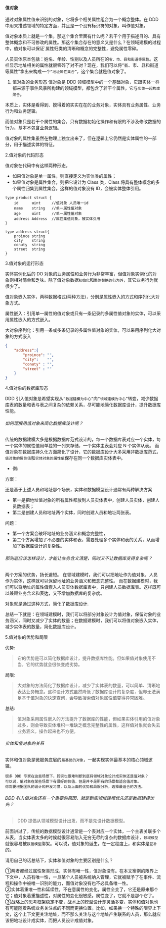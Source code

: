 #### 值对象

通过对象属性值来识别的对象，它将多个相关属性组合为一个概念整体。在 DDD 中用来描述领域的特定方面，并且是一个没有标识符的对象，叫作值对象。

值对象本质上就是一个集。那这个集合里面有什么呢？若干个用于描述目的、具有整体概念和不可修改的属性。那这个集合存在的意义又是什么？在领域建模的过程中，值对象可以保证`属性归类的清晰和概念的完整性，避免属性零碎。


人员实体原本包括：姓名、年龄、性别以及人员所在的`省、市、县和街道等属性`。这样显示地址相关的属性就很零碎了对不对？现在，我们可以将“省、市、县和街道等属性”拿出来构成一个`“地址属性集合”`，这个集合就是值对象了。

1. 值对象的业务形态
值对象是 DDD 领域模型中的一个基础对象，它跟实体一样都来源于事件风暴所构建的领域模型，都包含了若干个属性，它与`实体一起构成聚合`。


本质上，实体是看得到、摸得着的实实在在的业务对象，实体具有业务属性、业务行为和业务逻辑。

而值对象只是若干个属性的集合，只有数据初始化操作和有限的不涉及修改数据的行为，基本不包含业务逻辑。

值对象的属性集虽然在物理上独立出来了，但在逻辑上它仍然是实体属性的一部分，用于描述实体的特征。


2.值对象的代码形态

值对象在代码中有这样两种形态。

- 如果值对象是单一属性，则直接定义为实体类的属性；
- 如果值对象是属性集合，则把它设计为 Class 类，Class 将具有整体概念的多个属性归集到属性集合，这样的值对象没有 ID，会被实体整体引用。


```gotemplate
type product struct {
    id      uint     //值对象 人员唯一id
    name    string   //单一属性值对象
    age     uint     //单一属性值对象
    address Address  //属性集值对象，被实体引用
}

type address struct{
    proince string
    city    string
    conuty  string
    street  string
}

```

3.值对象的运行形态

实体实例化后的 DO 对象的业务属性和业务行为非常丰富，但值对象实例化的对象则相对简单和乏味。除了值对象数据`初始化`和`整体替换的行为外`，其它业务行为就很少了。

值对象嵌入实体，两种数据格式(两种方法)，分别是属性嵌入的方式和序列化大对象方式。

属性嵌入：引用单一属性的值对象或只有一条记录的多属性值对象的实体，可以采用属性嵌入的方式嵌入。

大对象序列化：引用一条或多条记录的多属性值对象的实体，可以采用序列化大对象的方式嵌入

```json
{
    "address":{
        "proince": "",
        "city":    "",
        "conuty" : "",
        "street" : ""
    }
}
```

4.值对象的数据库形态

DDD 引入值对象是希望实现从`“数据建模为中心”`向`“领域建模为中心”`转变，减少数据库表的数量和表与表之间复杂的依赖关系，尽可能地简化数据库设计，提升数据库性能。

###### 如何理解用值对象来简化数据库设计呢？

传统的数据建模大多是根据数据库范式设计的，每一个数据库表对应一个实体，每一个实体的属性值用单独的一列来存储，一个实体主表会对应 N 个实体从表。
而值对象在数据库持久化方面简化了设计，它的数据库设计大多采用非数据库范式，`值对象的属性值`和`实体对象的属性值`保存在同一个数据库实体表中。

- 例:

方案：

   还是基于上述人员和地址那个场景，实体和数据模型设计通常有两种解决方案
- 第一是把地址值对象的所有属性都放到人员实体表中，创建人员实体，创建人员数据表；
- 第二是创建人员和地址两个实体，同时创建人员和地址两张表。

问题：
- 第一个方案会破坏地址的业务涵义和概念完整性，
- 第二个方案增加了不必要的实体和表，需要处理多个实体和表的关系，从而增加了数据库设计的复杂性。

###### 那到底应该怎样设计，才能让业务含义清楚，同时又不让数据库变得复杂呢？

两个方案的优势，扬长避短。
在领域建模时，我们可以把地址作为值对象，人员作为实体，这样就可以保留地址的业务涵义和概念完整性。
而在数据建模时，我们可以将地址的属性值嵌入人员实体数据库表中，只创建人员数据库表。这样既可以兼顾业务含义和表达，又不增加数据库的复杂度。


对象就是通过这种方式，简化了数据库设计.

总结一下就是：在领域建模时，我们可以将部分对象设计为值对象，保留对象的业务涵义，同时又减少了实体的数量；在数据建模时，我们可以将值对象嵌入实体，减少实体表的数量，简化数据库设计。

5.值对象的优势和局限

优势:
> 它的优势是可以简化数据库设计，提升数据库性能。但如果值对象使用不当，它的优势就会很快变成劣势。

局限:
> 大对象的方法简化了数据库设计，减少了实体表的数量，可以简单、清晰地表达业务概念。这种设计方式虽然降低了数据库设计的复杂度，但却无法满足基于值对象的快速查询，会导致搜索值对象属性值变得异常困难。

总结:
> 值对象采用属性嵌入的方法提升了数据库的性能，但如果实体引用的值对象过多，则会导致实体堆积一堆缺乏概念完整性的属性，这样值对象就会失去业务涵义，操作起来也不方便。

###### 实体和值对象的关系

实体和值对象是微服务底层的`最基础的对象`，一起实现实体最基本的核心领域逻辑。


    很多 DDD 专家在这些场景下，其实也很难判断到底将领域对象设计成实体还是值对象？
    可以说，值对象在某些场景下有很好的价值，但是并不是所有的场景都适合值对象。
    你需要根据团队的设计和开发习惯，以及上面的优势和局限分析，选择最适合的方法。
    
    
###### DDD 引入值对象还有一个重要的原因，就是到底领域建模优先还是数据建模优先？

> DDD 提倡从领域模型设计出发，而不是先设计数据模型。

前面讲过了，传统的数据模型设计通常是一个表对应一个实体，一个主表关联多个从表，当实体表太多的时候就很容易陷入无穷无尽的复杂的数据库设计，`领域模型`就很容易被`数据模型`绑架。可以说，值对象的诞生，在一定程度上，和实体是`互补`的。

请用自己的话总结下，实体和值对象的主要区别是什么？

①两者都经过属性聚类形成，实体有唯一性，值对象没有。在本文案例的限界上下文中，人员有唯一性，一旦某个人员被系统纳入管理，它就被赋予了在事件、流程和操作中被唯一识别的能力，而值对象没有也不必具备唯一性。  
②实体着重唯一性和延续性，不在意属性的变化，属性全变了，它还是原来那个它；值对象着重描述性，对属性的变化很敏感，属性变了，它就不是那个它了。  
③战略上的思考框架稳定不变，战术上的模型设计却灵活多变，实体和值对象也有可能随着系统业务关注点的不同而更换位置。比如，如果换一个特殊的限界上下文，这个上下文更关注地址，而不那么关注与这个地址产生联系的人员，那么就应该把地址设计成实体，而把人员设计成值对象。